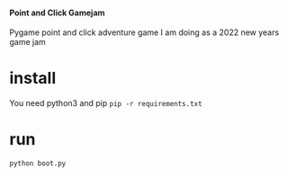#### Point and Click Gamejam

Pygame point and click adventure game I am doing as a 2022 new years game jam


# install
You need python3 and pip
`pip -r requirements.txt`

# run
`python boot.py`


